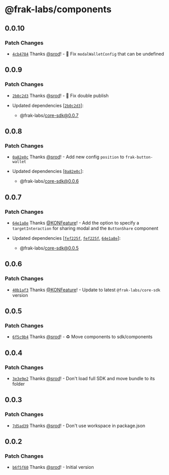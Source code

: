 # @frak-labs/components

## 0.0.10

### Patch Changes

- [`4cb4784`](https://github.com/frak-id/wallet/commit/4cb47841c8299b82957606793222726aed5a1db4) Thanks [@srod](https://github.com/srod)! - 🐛 Fix `modalWalletConfig` that can be undefined

## 0.0.9

### Patch Changes

- [`2b0c2d3`](https://github.com/frak-id/wallet/commit/2b0c2d3f2f78a3ccf1eb8be1602fb72ab4a39aaf) Thanks [@srod](https://github.com/srod)! - 🐛 Fix double publish

- Updated dependencies [[`2b0c2d3`](https://github.com/frak-id/wallet/commit/2b0c2d3f2f78a3ccf1eb8be1602fb72ab4a39aaf)]:
  - @frak-labs/core-sdk@0.0.7

## 0.0.8

### Patch Changes

- [`0a82e0c`](https://github.com/frak-id/wallet/commit/0a82e0c6ea117a36ed2459fd682af52605922733) Thanks [@srod](https://github.com/srod)! - Add new config `position` to `frak-button-wallet`

- Updated dependencies [[`0a82e0c`](https://github.com/frak-id/wallet/commit/0a82e0c6ea117a36ed2459fd682af52605922733)]:
  - @frak-labs/core-sdk@0.0.6

## 0.0.7

### Patch Changes

- [`64e1a8e`](https://github.com/frak-id/wallet/commit/64e1a8eee7bde61cf1fbe1ce269bfdf66f1253f7) Thanks [@KONFeature](https://github.com/KONFeature)! - Add the option to specify a `targetInteraction` for sharing modal and the `ButtonShare` component

- Updated dependencies [[`fef225f`](https://github.com/frak-id/wallet/commit/fef225ff27b381f0b4f4575f99e44b9dc1400d03), [`fef225f`](https://github.com/frak-id/wallet/commit/fef225ff27b381f0b4f4575f99e44b9dc1400d03), [`64e1a8e`](https://github.com/frak-id/wallet/commit/64e1a8eee7bde61cf1fbe1ce269bfdf66f1253f7)]:
  - @frak-labs/core-sdk@0.0.5

## 0.0.6

### Patch Changes

- [`40b1af3`](https://github.com/frak-id/wallet/commit/40b1af3e4cc5e94da4d963d46aa7c87055223342) Thanks [@KONFeature](https://github.com/KONFeature)! - Update to latest `@frak-labs/core-sdk` version

## 0.0.5

### Patch Changes

- [`6f5c9b4`](https://github.com/frak-id/wallet/commit/6f5c9b45aafb67db173e9652830c39e7bc5b72df) Thanks [@srod](https://github.com/srod)! - ♻️ Move components to sdk/components

## 0.0.4

### Patch Changes

- [`3e3e9e2`](https://github.com/frak-id/wallet/commit/3e3e9e28d76c7146f50855f623bd9c6e9a292698) Thanks [@srod](https://github.com/srod)! - Don't load full SDK and move bundle to its folder

## 0.0.3

### Patch Changes

- [`7d5ad39`](https://github.com/frak-id/wallet/commit/7d5ad3971f0f24d78bcf4a60b4059901cf870308) Thanks [@srod](https://github.com/srod)! - Don't use workspace in package.json

## 0.0.2

### Patch Changes

- [`b6f5f60`](https://github.com/frak-id/wallet/commit/b6f5f606a11512d8ebb6008d8315cef235275b11) Thanks [@srod](https://github.com/srod)! - Initial version
